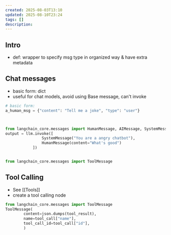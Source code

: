 ```yaml
---
created: 2025-08-03T13:10
updated: 2025-08-10T23:24
tags: []
description: 
---
```



## Intro
* def: wrapper to specify msg type in organized way & have extra metadata

## Chat messages
* basic form: dict
* useful for chat models, avoid using Base message, can't invoke

```python
# basic form:
a_human_msg = {"content": "Tell me a joke", "type": "user"}



from langchain_core.messages import HumanMessage, AIMessage, SystemMessage
output = llm.invoke([
				SystemMessage("You are a angry chatbot"), 
				HumanMessage(content="What's good") 
			])


from langchain_core.messages import ToolMessage
```
## Tool Calling
* See [[Tools]] 
* create a tool calling node

```python
from langchain_core.messages import ToolMessage
ToolMessage(
		content=json.dumps(tool_result),
		name=tool_call["name"],
		tool_call_id=tool_call["id"],
        )
```